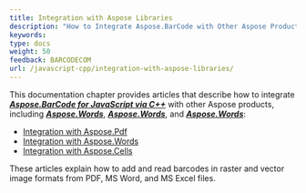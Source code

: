 ```yaml
---
title: Integration with Aspose Libraries
description: "How to Integrate Aspose.BarCode with Other Aspose Products"
keywords:
type: docs
weight: 50
feedback: BARCODECOM
url: /javascript-cpp/integration-with-aspose-libraries/
---
```


This documentation chapter provides articles that describe how to integrate [***Aspose.BarCode for JavaScript via C++***](https://products.aspose.com/barcode/net/) with other Aspose products, including [***Aspose.Words***](https://products.aspose.com/words/net/), [***Aspose.Words***](https://products.aspose.com/pdf/net/), and [***Aspose.Words***](https://products.aspose.com/cells/net/):
- [Integration with Aspose.Pdf](/barcode/javascript-cpp/integrate-with-aspose-pdf/)
- [Integration with Aspose.Words](/barcode/javascript-cpp/integrate-with-aspose-words/)
- [Integration with Aspose.Cells](/barcode/javascript-cpp/integrate-with-aspose-cells/)

These articles explain how to add and read barcodes in raster and vector image formats from PDF, MS Word, and MS Excel files.